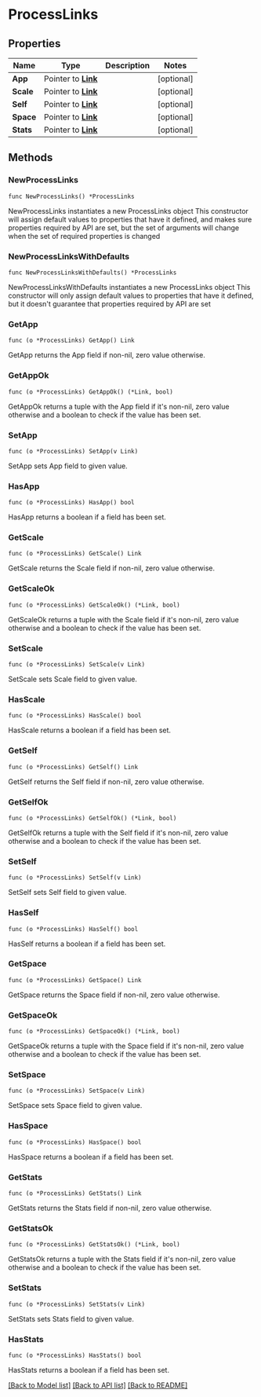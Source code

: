 # ProcessLinks

## Properties

Name | Type | Description | Notes
------------ | ------------- | ------------- | -------------
**App** | Pointer to [**Link**](Link.md) |  | [optional] 
**Scale** | Pointer to [**Link**](Link.md) |  | [optional] 
**Self** | Pointer to [**Link**](Link.md) |  | [optional] 
**Space** | Pointer to [**Link**](Link.md) |  | [optional] 
**Stats** | Pointer to [**Link**](Link.md) |  | [optional] 

## Methods

### NewProcessLinks

`func NewProcessLinks() *ProcessLinks`

NewProcessLinks instantiates a new ProcessLinks object
This constructor will assign default values to properties that have it defined,
and makes sure properties required by API are set, but the set of arguments
will change when the set of required properties is changed

### NewProcessLinksWithDefaults

`func NewProcessLinksWithDefaults() *ProcessLinks`

NewProcessLinksWithDefaults instantiates a new ProcessLinks object
This constructor will only assign default values to properties that have it defined,
but it doesn't guarantee that properties required by API are set

### GetApp

`func (o *ProcessLinks) GetApp() Link`

GetApp returns the App field if non-nil, zero value otherwise.

### GetAppOk

`func (o *ProcessLinks) GetAppOk() (*Link, bool)`

GetAppOk returns a tuple with the App field if it's non-nil, zero value otherwise
and a boolean to check if the value has been set.

### SetApp

`func (o *ProcessLinks) SetApp(v Link)`

SetApp sets App field to given value.

### HasApp

`func (o *ProcessLinks) HasApp() bool`

HasApp returns a boolean if a field has been set.

### GetScale

`func (o *ProcessLinks) GetScale() Link`

GetScale returns the Scale field if non-nil, zero value otherwise.

### GetScaleOk

`func (o *ProcessLinks) GetScaleOk() (*Link, bool)`

GetScaleOk returns a tuple with the Scale field if it's non-nil, zero value otherwise
and a boolean to check if the value has been set.

### SetScale

`func (o *ProcessLinks) SetScale(v Link)`

SetScale sets Scale field to given value.

### HasScale

`func (o *ProcessLinks) HasScale() bool`

HasScale returns a boolean if a field has been set.

### GetSelf

`func (o *ProcessLinks) GetSelf() Link`

GetSelf returns the Self field if non-nil, zero value otherwise.

### GetSelfOk

`func (o *ProcessLinks) GetSelfOk() (*Link, bool)`

GetSelfOk returns a tuple with the Self field if it's non-nil, zero value otherwise
and a boolean to check if the value has been set.

### SetSelf

`func (o *ProcessLinks) SetSelf(v Link)`

SetSelf sets Self field to given value.

### HasSelf

`func (o *ProcessLinks) HasSelf() bool`

HasSelf returns a boolean if a field has been set.

### GetSpace

`func (o *ProcessLinks) GetSpace() Link`

GetSpace returns the Space field if non-nil, zero value otherwise.

### GetSpaceOk

`func (o *ProcessLinks) GetSpaceOk() (*Link, bool)`

GetSpaceOk returns a tuple with the Space field if it's non-nil, zero value otherwise
and a boolean to check if the value has been set.

### SetSpace

`func (o *ProcessLinks) SetSpace(v Link)`

SetSpace sets Space field to given value.

### HasSpace

`func (o *ProcessLinks) HasSpace() bool`

HasSpace returns a boolean if a field has been set.

### GetStats

`func (o *ProcessLinks) GetStats() Link`

GetStats returns the Stats field if non-nil, zero value otherwise.

### GetStatsOk

`func (o *ProcessLinks) GetStatsOk() (*Link, bool)`

GetStatsOk returns a tuple with the Stats field if it's non-nil, zero value otherwise
and a boolean to check if the value has been set.

### SetStats

`func (o *ProcessLinks) SetStats(v Link)`

SetStats sets Stats field to given value.

### HasStats

`func (o *ProcessLinks) HasStats() bool`

HasStats returns a boolean if a field has been set.


[[Back to Model list]](../README.md#documentation-for-models) [[Back to API list]](../README.md#documentation-for-api-endpoints) [[Back to README]](../README.md)


